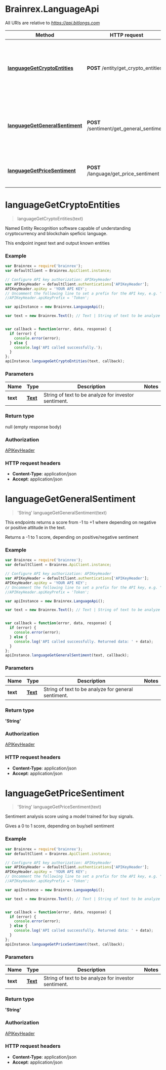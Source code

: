 # Brainrex.LanguageApi

All URIs are relative to *https://api.bitlongs.com*

Method | HTTP request | Description
------------- | ------------- | -------------
[**languageGetCryptoEntities**](LanguageApi.md#languageGetCryptoEntities) | **POST** /entity/get_crypto_entities | Named Entity Recognition software capable of understanding cryptocurrency and blockchain speficic language.
[**languageGetGeneralSentiment**](LanguageApi.md#languageGetGeneralSentiment) | **POST** /sentiment/get_general_sentiment | This endpoints returns a score from -1 to +1 where depending on negative or positive attitude in the text.
[**languageGetPriceSentiment**](LanguageApi.md#languageGetPriceSentiment) | **POST** /language/get_price_sentiment | Sentiment analysis score using a model trained for buy signals.


<a name="languageGetCryptoEntities"></a>
# **languageGetCryptoEntities**
> languageGetCryptoEntities(text)

Named Entity Recognition software capable of understanding cryptocurrency and blockchain speficic language.

This endpoint ingest text and output known entities 

### Example
```javascript
var Brainrex = require('brainrex');
var defaultClient = Brainrex.ApiClient.instance;

// Configure API key authorization: APIKeyHeader
var APIKeyHeader = defaultClient.authentications['APIKeyHeader'];
APIKeyHeader.apiKey = 'YOUR API KEY';
// Uncomment the following line to set a prefix for the API key, e.g. "Token" (defaults to null)
//APIKeyHeader.apiKeyPrefix = 'Token';

var apiInstance = new Brainrex.LanguageApi();

var text = new Brainrex.Text(); // Text | String of text to be analyze for investor sentiment.


var callback = function(error, data, response) {
  if (error) {
    console.error(error);
  } else {
    console.log('API called successfully.');
  }
};
apiInstance.languageGetCryptoEntities(text, callback);
```

### Parameters

Name | Type | Description  | Notes
------------- | ------------- | ------------- | -------------
 **text** | [**Text**](Text.md)| String of text to be analyze for investor sentiment. | 

### Return type

null (empty response body)

### Authorization

[APIKeyHeader](../README.md#APIKeyHeader)

### HTTP request headers

 - **Content-Type**: application/json
 - **Accept**: application/json

<a name="languageGetGeneralSentiment"></a>
# **languageGetGeneralSentiment**
> 'String' languageGetGeneralSentiment(text)

This endpoints returns a score from -1 to +1 where depending on negative or positive attitude in the text.

Returns a -1 to 1 score, depending on positive/negative sentiment

### Example
```javascript
var Brainrex = require('brainrex');
var defaultClient = Brainrex.ApiClient.instance;

// Configure API key authorization: APIKeyHeader
var APIKeyHeader = defaultClient.authentications['APIKeyHeader'];
APIKeyHeader.apiKey = 'YOUR API KEY';
// Uncomment the following line to set a prefix for the API key, e.g. "Token" (defaults to null)
//APIKeyHeader.apiKeyPrefix = 'Token';

var apiInstance = new Brainrex.LanguageApi();

var text = new Brainrex.Text(); // Text | String of text to be analyze for general sentiment.


var callback = function(error, data, response) {
  if (error) {
    console.error(error);
  } else {
    console.log('API called successfully. Returned data: ' + data);
  }
};
apiInstance.languageGetGeneralSentiment(text, callback);
```

### Parameters

Name | Type | Description  | Notes
------------- | ------------- | ------------- | -------------
 **text** | [**Text**](Text.md)| String of text to be analyze for general sentiment. | 

### Return type

**'String'**

### Authorization

[APIKeyHeader](../README.md#APIKeyHeader)

### HTTP request headers

 - **Content-Type**: application/json
 - **Accept**: application/json

<a name="languageGetPriceSentiment"></a>
# **languageGetPriceSentiment**
> 'String' languageGetPriceSentiment(text)

Sentiment analysis score using a model trained for buy signals.

Gives a 0 to 1 score, depending on buy/sell sentiment

### Example
```javascript
var Brainrex = require('brainrex');
var defaultClient = Brainrex.ApiClient.instance;

// Configure API key authorization: APIKeyHeader
var APIKeyHeader = defaultClient.authentications['APIKeyHeader'];
APIKeyHeader.apiKey = 'YOUR API KEY';
// Uncomment the following line to set a prefix for the API key, e.g. "Token" (defaults to null)
//APIKeyHeader.apiKeyPrefix = 'Token';

var apiInstance = new Brainrex.LanguageApi();

var text = new Brainrex.Text(); // Text | String of text to be analyze for investor sentiment.


var callback = function(error, data, response) {
  if (error) {
    console.error(error);
  } else {
    console.log('API called successfully. Returned data: ' + data);
  }
};
apiInstance.languageGetPriceSentiment(text, callback);
```

### Parameters

Name | Type | Description  | Notes
------------- | ------------- | ------------- | -------------
 **text** | [**Text**](Text.md)| String of text to be analyze for investor sentiment. | 

### Return type

**'String'**

### Authorization

[APIKeyHeader](../README.md#APIKeyHeader)

### HTTP request headers

 - **Content-Type**: application/json
 - **Accept**: application/json

